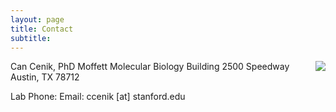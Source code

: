 ```yaml
---
layout: page
title: Contact
subtitle: 
---
```

<img style="float: right;" src="./img/MBB.jpeg">
Can Cenik, PhD  
Moffett Molecular Biology Building  
2500 Speedway  
Austin, TX 78712


Lab Phone: 
Email: ccenik [at] stanford.edu
